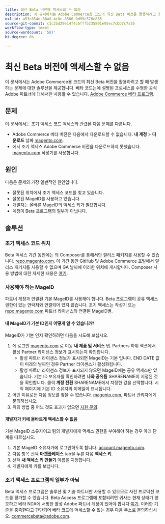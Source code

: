 ```yaml
---
title: 최신 Beta 버전에 액세스할 수 없음
description: 이 문서에서는 Adobe Commerce용 코드의 최신 Beta 버전을 활용하려고 할 때 발생하는 문제에 대한 솔루션을 제공합니다. 베타 코드는 [Adobe Commerce 베타 프로그램](https://github.com/magento/magento2/wiki/Magento-Beta-Program)에 설명된 프로세스를 수행한 공식 Adobe 파트너에 대해서만 사용할 수 있습니다.
exl-id: a53c854e-38a8-4c8c-8586-9d99c576c835
source-git-commit: c1c2bd29e14f4cbfffb235801e95ec7cbb7c7a55
workflow-type: tm+mt
source-wordcount: '587'
ht-degree: 0%

---
```


# 최신 Beta 버전에 액세스할 수 없음

이 문서에서는 Adobe Commerce용 코드의 최신 Beta 버전을 활용하려고 할 때 발생하는 문제에 대한 솔루션을 제공합니다. 베타 코드는에 설명된 프로세스를 수행한 공식 Adobe 파트너에 대해서만 사용할 수 있습니다. [Adobe Commerce 베타 프로그램](https://github.com/magento/magento2/wiki/Magento-Beta-Program).

## 문제

이 문서에서는 조기 액세스 코드 액세스와 관련된 다음 문제를 다룹니다.

* Adobe Commerce 베타 버전은 다음에서 다운로드할 수 없습니다. **내 계정** > **다운로드** 날짜 [magento.com](https://account.magento.com/customer/account/login).
* 에서 조기 액세스 Adobe Commerce 버전을 다운로드하지 못했습니다. [magento.com](https://account.magento.com/customer/account/login) 작성기를 사용합니다.

## 원인

다음은 문제의 가장 일반적인 원인입니다.

* 잘못된 위치에서 조기 액세스 코드를 찾고 있습니다.
* 잘못된 MageID를 사용하고 있습니다.
* 개발자는 올바른 MageID의 액세스 키가 필요합니다.
* 계정이 Beta 프로그램의 일부가 아닙니다.

## 솔루션

### 조기 액세스 코드 위치

Beta 액세스 기간 동안에는 의 Composer를 통해서만 릴리스 패키지를 사용할 수 있습니다. [repo.magento.com](https://repo.magento.com/). 이 기간 동안 GitHub 및 Adobe Commerce 포털에서 릴리스 패키지를 사용할 수 없으며 GA 날짜에 이러한 위치에 게시합니다. Composer 사용 방법에 대한 자세한 내용은 [여기](https://devdocs.magento.com/guides/v2.3/install-gde/composer.html).

### 사용해야 하는 MageID

파트너 계정과 연결된 기본 MageID를 사용해야 합니다. Beta 프로그램이 공유 액세스 권한이 있는 연락처와 연결되어 있지 않습니다. 조기 액세스는 작성기 또는 [repo.magento.com](https://repo.magento.com/) 파트너 라이선스와 연결된 MageID별.

#### 내 MageID가 기본 ID인지 어떻게 알 수 있습니까?

MageID가 기본 인지 확인하려면 다음을 시도해 보십시오.

1. 에 로그인 [magento.com](https://account.magento.com/customer/account/login) 로 이동 **내 제품 및 서비스** 탭. Partners 하위 섹션에서 활성 Partner 라이센스 정보가 표시되는지 확인합니다.
   * 활성 파트너 라이센스 정보가 표시되면 MageID는 기본 입니다. END DATE 값이 미래의 날짜인 경우 Partner 라이센스가 활성화됩니다.
   * 활성 파트너 라이선스 정보가 표시되지 않으면 MageID에는 공유 액세스만 있습니다. 기본 ID 보유자를 확인하려면 **나와 공유됨** SHARENAME이 지정된 것을 확인합니다. 클릭 **계정 전환** SHARENAME에서 지정한 값을 선택합니다. 시작 페이지에 기본 ID 소유자의 이메일이 표시됩니다.
1. 어떤 이유로든 다음 정보를 찾을 수 없습니다. [magento.com](https://account.magento.com/customer/account/login), 파트너 관리자에게 문의하십시오.
1. 위의 방법 중 어느 것도 효과가 없으면 [지원 문의](/help/help-center-guide/help-center/magento-help-center-user-guide.md#merchant-not-displayed).

#### 개발자가 키에 올바르게 액세스할 수 없음

기본 MageID 소유자이고 팀의 개발자에게 액세스 권한을 부여해야 하는 경우 아래 단계를 따르십시오.

1. 기본 MageID 소유자가에 로그인하도록 합니다. [account.magento.com](https://account.magento.com/customer/account/login).
1. 다음 항목 선택 **마켓플레이스** tab을 누른 다음 **액세스 키**.
1. 선택 **새 액세스 키 만들기** 이름을 지정합니다.
1. 개발자에게 키를 보냅니다.

### 조기 액세스 프로그램의 일부가 아님

Beta 액세스 프로그램은 솔루션 및 기술 파트너만 사용할 수 있으므로 사전 프로덕션 코드를 평가할 수 있습니다. Beta Access 프로그램에 포함되려면 귀사는 현재 상태가 양호하고 베타 NDA에 서명한 활성 Adobe 파트너 계정이 있어야 합니다 [여기](https://github.com/magento/magento2/wiki/Magento-Beta-Program). 이러한 기준을 충족한다고 판단되어 베타 코드에 액세스할 수 없는 경우 다음 주소로 문의하십시오. [commercebeta@adobe.com](mailto:commercebeta@adobe.com).
